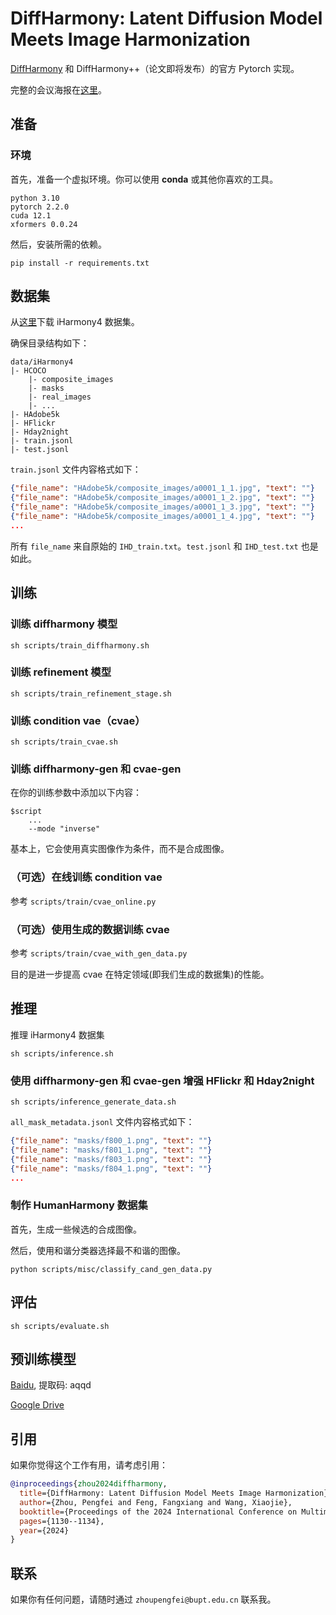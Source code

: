 # DiffHarmony: Latent Diffusion Model Meets Image Harmonization

[DiffHarmony](https://arxiv.org/abs/2404.06139) 和 DiffHarmony++（论文即将发布）的官方 Pytorch 实现。

完整的会议海报在[这里](./assets/poster.pdf)。

## 准备

### 环境

首先，准备一个虚拟环境。你可以使用 **conda** 或其他你喜欢的工具。
```shell
python 3.10
pytorch 2.2.0
cuda 12.1
xformers 0.0.24
```

然后，安装所需的依赖。
```shell
pip install -r requirements.txt
```

## 数据集

从[这里](https://github.com/bcmi/Image-Harmonization-Dataset-iHarmony4)下载 iHarmony4 数据集。

确保目录结构如下：
```shell
data/iHarmony4
|- HCOCO
    |- composite_images
    |- masks
    |- real_images
    |- ...
|- HAdobe5k
|- HFlickr
|- Hday2night
|- train.jsonl
|- test.jsonl
```

`train.jsonl` 文件内容格式如下：
```json
{"file_name": "HAdobe5k/composite_images/a0001_1_1.jpg", "text": ""}
{"file_name": "HAdobe5k/composite_images/a0001_1_2.jpg", "text": ""}
{"file_name": "HAdobe5k/composite_images/a0001_1_3.jpg", "text": ""}
{"file_name": "HAdobe5k/composite_images/a0001_1_4.jpg", "text": ""}
...
```
所有 `file_name` 来自原始的 `IHD_train.txt`。`test.jsonl` 和 `IHD_test.txt` 也是如此。

## 训练
### 训练 diffharmony 模型
```shell
sh scripts/train_diffharmony.sh
```

### 训练 refinement 模型
```shell
sh scripts/train_refinement_stage.sh
```

### 训练 condition vae（cvae）
```shell
sh scripts/train_cvae.sh
```

### 训练 diffharmony-gen 和 cvae-gen
在你的训练参数中添加以下内容：
```shell
$script
    ...
    --mode "inverse"
```
基本上，它会使用真实图像作为条件，而不是合成图像。

### （可选）在线训练 condition vae
参考 `scripts/train/cvae_online.py`

### （可选）使用生成的数据训练 cvae
参考 `scripts/train/cvae_with_gen_data.py`

目的是进一步提高 cvae 在特定领域(即我们生成的数据集)的性能。

## 推理
推理 iHarmony4 数据集
```shell
sh scripts/inference.sh
```

### 使用 diffharmony-gen 和 cvae-gen 增强 HFlickr 和 Hday2night
```shell
sh scripts/inference_generate_data.sh
```
`all_mask_metadata.jsonl` 文件内容格式如下：
```json
{"file_name": "masks/f800_1.png", "text": ""}
{"file_name": "masks/f801_1.png", "text": ""}
{"file_name": "masks/f803_1.png", "text": ""}
{"file_name": "masks/f804_1.png", "text": ""}
...
```

### 制作 HumanHarmony 数据集
首先，生成一些候选的合成图像。

然后，使用和谐分类器选择最不和谐的图像。
```shell
python scripts/misc/classify_cand_gen_data.py
```

## 评估
```shell
sh scripts/evaluate.sh
```

## 预训练模型
[Baidu](https://pan.baidu.com/s/1IkF6YP4C3fsEAi0_9eCESg), 提取码: aqqd

[Google Drive](https://drive.google.com/file/d/1rezNdcuZbwejbC9rH9S1SUuaWTGTz_wG/view?usp=drive_link)

## 引用
如果你觉得这个工作有用，请考虑引用：
```bibtex
@inproceedings{zhou2024diffharmony,
  title={DiffHarmony: Latent Diffusion Model Meets Image Harmonization},
  author={Zhou, Pengfei and Feng, Fangxiang and Wang, Xiaojie},
  booktitle={Proceedings of the 2024 International Conference on Multimedia Retrieval},
  pages={1130--1134},
  year={2024}
}
```

## 联系
如果你有任何问题，请随时通过 `zhoupengfei@bupt.edu.cn` 联系我。
